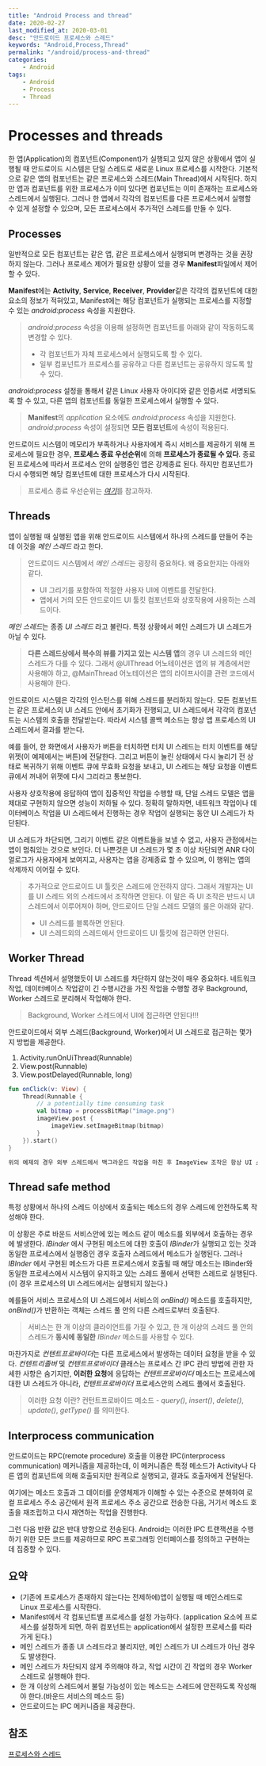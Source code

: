 ```yaml
---
title: "Android Process and thread"
date: 2020-02-27
last_modified_at: 2020-03-01
desc: "안드로이드 프로세스와 스레드"
keywords: "Android,Process,Thread"
permalink: "/android/process-and-thread"
categories: 
    - Android
tags: 
    - Android
    - Process
    - Thread
---
```


# Processes and threads

한 앱(Application)의 컴포넌트(Component)가 실행되고 있지 않은 상황에서 앱이 실행될 때 안드로이드 시스템은 단일 스레드로 새로운 Linux 프로세스를 시작한다. 기본적으로 같은 앱의 컴포넌트는 같은 프로세스와 스레드(Main Thread)에서 시작된다. 하지만 앱과 컴포넌트를 위한 프로세스가 이미 있다면 컴포넌트는 이미 존재하는 프로세스와 스레드에서 실행된다. 그러나 한 앱에서 각각의 컴포넌트를 다른 프로세스에서 실행할 수 있게 설정할 수 있으며, 모든 프로세스에서 추가적인 스레드를 만들 수 있다.

## Processes

일반적으로 모든 컴포넌트는 같은 앱, 같은 프로세스에서 실행되며 변경하는 것을 권장하지 않는다. 그러나 프로세스 제어가 필요한 상황이 있을 경우 **Manifest**파일에서 제어할 수 있다.

**Manifest**에는 **Activity**, **Service**, **Receiver**, **Provider**같은 각각의 컴포넌트에 대한 요소의 정보가 적혀있고, Manifest에는 해당 컴포넌트가 실행되는 프로세스를 지정할 수 있는 _android:process_ 속성을 지원한다. 

> _android:process_ 속성을 이용해 설정하면 컴포넌트를 아래와 같이 작동하도록 변경할 수 있다.
> * 각 컴포넌트가 자체 프로세스에서 실행되도록 할 수 있다.  
> * 일부 컴포넌트가 프로세스를 공유하고 다른 컴포넌트는 공유하지 않도록 할 수 있다.

_android:process_ 설정을 통해서 같은 Linux 사용자 아이디와 같은 인증서로 서명되도록 할 수 있고, 다른 앱의 컴포넌트를 동일한 프로세스에서 실행할 수 있다.

> **Manifest**의 _application_ 요소에도 _android:process_ 속성을 지원한다. _android:process_ 속성이 설정되면 **모든 컴포넌트**에 속성이 적용된다.

안드로이드 시스템이 메모리가 부족하거나 사용자에게 즉시 서비스를 제공하기 위해 프로세스에 필요한 경우, **프로세스 종료 우선순위**에 의해 **프로세스가 종료될 수 있다**. 종료된 프로세스에 따라서 프로세스 안의 실행중인 앱은 강제종료 된다. 하지만 컴포넌트가 다시 수행되면 해당 컴포넌트에 대한 프로세스가 다시 시작된다.

> 프로세스 종료 우선순위는 [_여기_](https://developer.android.com/guide/components/activities/process-lifecycle)를 참고하자.

## Threads

앱이 실행될 때 실행된 앱을 위해 안드로이드 시스템에서 하나의 스레드를 만들어 주는데 이것을 _메인 스레드_ 라고 한다. 

> 안드로이드 시스템에서 <em>메인 스레드</em>는 굉장히 중요하다. 왜 중요한지는 아래와 같다.
> * UI 그리기를 포함하여 적절한 사용자 UI에 이벤트를 전달한다.
> * 앱에서 거의 모든 안드로이드 UI 툴킷 컴포넌트와 상호작용에 사용하는 스레드이다.

<em>메인 스레드</em>는 종종 _UI 스레드_ 라고 불린다. 특정 상황에서 메인 스레드가 UI 스레드가 아닐 수 있다. 

> **다른 스레드상에서 복수의 뷰를 가지고 있는 시스템 앱**의 경우 UI 스레드와 메인 스레드가 다를 수 있다. 그래서 @UIThread 어노테이션은 앱의 뷰 계층에서만 사용해야 하고, @MainThread 어노테이션은 앱의 라이프사이클 관련 코드에서 사용해야 한다.

안드로이드 시스템은 각각의 인스턴스를 위해 스레드를 분리하지 않는다. 모든 컴포넌트는 같은 프로세스의 UI 스레드 안에서 초기화가 진행되고, UI 스레드에서 각각의 컴포넌트는 시스템의 호출을 전달받는다. 따라서 시스템 콜백 메소드는 항상 앱 프로세스의 UI 스레드에서 결과를 받는다.

예를 들어, 한 화면에서 사용자가 버튼을 터치하면 터치 UI 스레드는 터치 이벤트를 해당 위젯(이 예제에서는 버튼)에 전달한다. 그리고 버튼이 눌린 상태에서 다시 눌리기 전 상태로 복귀하기 위해 이벤트 큐에 무효화 요청을 보내고, UI 스레드는 해당 요청을 이벤트 큐에서 꺼내어 위젯에 다시 그리라고 통보한다.

사용자 상호작용에 응답하여 앱이 집중적인 작업을 수행할 때, 단일 스레드 모델은 앱을 제대로 구현하지 않으면 성능이 저하될 수 있다. 정확히 말하자면, 네트워크 작업이나 데이터베이스 작업을 UI 스레드에서 진행하는 경우 작업이 실행되는 동안 UI 스레드가 차단된다. 

UI 스레드가 차단되면, 그리기 이벤트 같은 이벤트들을 보낼 수 없고, 사용자 관점에서는 앱이 멈춰있는 것으로 보인다. 더 나쁜것은 UI 스레드가 몇 초 이상 차단되면 ANR 다이얼로그가 사용자에게 보여지고, 사용자는 앱을 강제종료 할 수 있으며, 이 행위는 앱의 삭제까지 이어질 수 있다.

> 추가적으로 안드로이드 UI 툴킷은 스레드에 안전하지 않다. 그래서 개발자는 UI를 UI 스레드 외의 스레드에서 조작하면 안된다. 이 말은 즉 UI 조작은 반드시 UI 스레드에서 이루어져야 하며, 안드로이드 단일 스레드 모델의 룰은 아래와 같다.
> * UI 스레드를 블록하면 안된다.
> * UI 스레드외의 스레드에서 안드로이드 UI 툴킷에 접근하면 안된다.

## Worker Thread

Thread 섹션에서 설명했듯이 UI 스레드를 차단하지 않는것이 매우 중요하다. 네트워크 작업, 데이터베이스 작업같이 긴 수행시간을 가진 작업을 수행할 경우 Background, Worker 스레드로 분리해서 작업해야 한다.

> Background, Worker 스레드에서 UI에 접근하면 안된다!!!

안드로이드에서 외부 스레드(Background, Worker)에서 UI 스레드로 접근하는 몇가지 방법을 제공한다.

1. Activity.runOnUiThread(Runnable)
2. View.post(Runnable)
3. View.postDelayed(Runnable, long)

```kotlin
fun onClick(v: View) {
    Thread(Runnable {
        // a potentially time consuming task
        val bitmap = processBitMap("image.png")
        imageView.post {
            imageView.setImageBitmap(bitmap)
        }
    }).start()
}

위의 예제의 경우 외부 스레드에서 백그라운드 작업을 마친 후 ImageView 조작은 항상 UI 스레드에서 이루어 진다.
```

## Thread safe method

특정 상황에서 하나의 스레드 이상에서 호출되는 메소드의 경우 스레드에 안전하도록 작성해야 한다.

이 상황은 주로 바운드 서비스안에 있는 메소드 같이 메소드를 외부에서 호출하는 경우에 발생한다. _IBinder_ 에서 구현된 메소드에 대한 호출이 <em>IBinder</em>가 실행되고 있는 것과 동일한 프로세스에서 실행중인 경우 호출자 스레드에서 메소드가 실행된다. 그러나 _IBInder_ 에서 구현된 메소드가 다른 프로세스에서 호출될 때 해당 메소드는 IBinder와 동일한 프로세스에서 시스템이 유지하고 있는 스레드 풀에서 선택한 스레드로 실행된다.(이 경우 프로세스의 UI 스레드에서는 실행되지 않는다.) 

예를들어 서비스 프로세스의 UI 스레드에서 서비스의 _onBind()_ 메소드를 호출하지만, <em>onBind()</em>가 반환하는 객체는 스레드 풀 안의 다른 스레드로부터 호출된다. 

> 서비스는 한 개 이상의 클라이언트를 가질 수 있고, 한 개 이상의 스레드 풀 안의 스레드가 **동시에** **동일한** _IBinder_ 메소드를 사용할 수 있다.

마찬가지로 <em>컨텐트프로바이더</em>는 다른 프로세스에서 발생하는 데이터 요청을 받을 수 있다. _컨텐트리졸버_ 및 _컨텐트프로바이더_ 클래스는 프로세스 간 IPC 관리 방법에 관한 자세한 사항은 숨기지만, **이러한 요청**에 응답하는 _컨텐트프로바이더_ 메소드는 프로세스에 대한 UI 스레드가 아니라, _컨텐트프로바이더_ 프로세스안의 스레드 풀에서 호출된다.

> 이러한 요청 이란?
> 컨턴트프로바이드 메소드 - _query()_, _insert()_, _delete()_, _update()_, _getType()_ 를 의미한다.

## Interprocess communication

안드로이드는 RPC(remote procedure) 호출을 이용한 IPC(interprocess communication) 메커니즘을 제공하는데, 이 메커니즘은 특정 메소드가 Activity나 다른 앱의 컴포넌트에 의해 호출되지만 원격으로 실행되고, 결과도 호출자에게 전달된다.

여기에는 메소드 호출과 그 데이터를 운영체제가 이해할 수 있는 수준으로 분해하여 로컬 프로세스 주소 공간에서 원격 프로세스 주소 공간으로 전송한 다음, 거기서 메소드 호출을 재조립하고 다시 재연하는 작업을 진행한다.

그런 다음 반환 값은 반대 방향으로 전송된다. Android는 이러한 IPC 트랜잭션을 수행하기 위한 모든 코드를 제공하므로 RPC 프로그래밍 인터페이스를 정의하고 구현하는 데 집중할 수 있다.

## 요약

* (기존에 프로세스가 존재하지 않는다는 전제하에)앱이 실행될 때 메인스레드로 Linux 프로세스를 시작한다.
* Manifest에서 각 컴포넌트별 프로세스를 설정 가능하다. (application 요소에 프로세스를 설정하게 되면, 하위 컴포넌트는 application에서 설정한 프로세스를 따라가게 된다.)
* 메인 스레드가 종종 UI 스레드라고 불리지만, 메인 스레드가 UI 스레드가 아닌 경우도 발생한다.
* 메인 스레드가 차단되지 않게 주의해야 하고, 작업 시간이 긴 작업의 경우 Worker 스레드로 실행해야 한다.
* 한 개 이상의 스레드에서 불릴 가능성이 있는 메소드는 스레드에 안전하도록 작성해야 한다.(바운드 서비스의 메소드 등)
* 안드로이드는 IPC 메커니즘을 제공한다.

## 참조

[프로세스와 스레드](https://developer.android.com/guide/components/processes-and-threads)